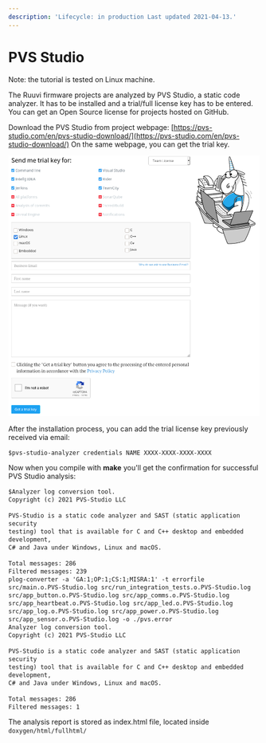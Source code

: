 ```yaml
---
description: 'Lifecycle: in production Last updated 2021-04-13.'
---
```


# PVS Studio

Note: the tutorial is tested on Linux machine.

The Ruuvi firmware projects are analyzed by PVS Studio, a static code analyzer. It has to be installed and a trial/full license key has to be entered. You can get an  Open Source license for projects hosted on GitHub. 

Download the PVS Studio from project webpage: [https://pvs-studio.com/en/pvs-studio-download/](https://pvs-studio.com/en/pvs-studio-download/) On the same webpage, you can get the trial key.

![](../.gitbook/assets/screenshot_2021-04-12_17-01-12.png)

After the installation process, you can add the trial license key previously received via email:

```text
$pvs-studio-analyzer credentials NAME XXXX-XXXX-XXXX-XXXX
```

Now when you compile with **make** you'll get the confirmation for successful PVS Studio analysis:

```text
$Analyzer log conversion tool.
Copyright (c) 2021 PVS-Studio LLC

PVS-Studio is a static code analyzer and SAST (static application security
testing) tool that is available for C and C++ desktop and embedded development,
C# and Java under Windows, Linux and macOS.

Total messages: 286
Filtered messages: 239
plog-converter -a 'GA:1;OP:1;CS:1;MISRA:1' -t errorfile src/main.o.PVS-Studio.log src/run_integration_tests.o.PVS-Studio.log src/app_button.o.PVS-Studio.log src/app_comms.o.PVS-Studio.log src/app_heartbeat.o.PVS-Studio.log src/app_led.o.PVS-Studio.log src/app_log.o.PVS-Studio.log src/app_power.o.PVS-Studio.log src/app_sensor.o.PVS-Studio.log -o ./pvs.error
Analyzer log conversion tool.
Copyright (c) 2021 PVS-Studio LLC

PVS-Studio is a static code analyzer and SAST (static application security
testing) tool that is available for C and C++ desktop and embedded development,
C# and Java under Windows, Linux and macOS.

Total messages: 286
Filtered messages: 1
```

The analysis report is stored as index.html file, located inside `doxygen/html/fullhtml/`

